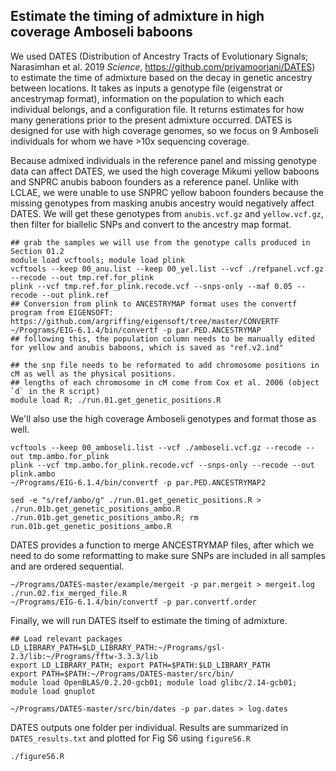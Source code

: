 
## Estimate the timing of admixture in high coverage Amboseli baboons 

We used DATES (Distribution of Ancestry Tracts of Evolutionary Signals; Narasimhan et al. 2019 _Science_, https://github.com/priyamoorjani/DATES) to estimate the time of admixture based on the decay in genetic ancestry between locations. It takes as inputs a genotype file (eigenstrat or ancestrymap format), information on the population to which each individual belongs, and a configuration file. It returns estimates for how many generations prior to the present admixture occurred. DATES is designed for use with high coverage genomes, so we focus on 9 Amboseli individuals for whom we have >10x sequencing coverage.  

Because admixed individuals in the reference panel and missing genotype data can affect DATES, we used the high coverage Mikumi yellow baboons and SNPRC anubis baboon founders as a reference panel. Unlike with LCLAE, we were unable to use SNPRC yellow baboon founders because the missing genotypes from masking anubis ancestry would negatively affect DATES. We will get these genotypes from `anubis.vcf.gz` and `yellow.vcf.gz`, then filter for biallelic SNPs and convert to the ancestry map format.  

```console 
## grab the samples we will use from the genotype calls produced in Section 01.2
module load vcftools; module load plink
vcftools --keep 00_anu.list --keep 00_yel.list --vcf ./refpanel.vcf.gz --recode --out tmp.ref.for_plink
plink --vcf tmp.ref.for_plink.recode.vcf --snps-only --maf 0.05 --recode --out plink.ref 
## Conversion from plink to ANCESTRYMAP format uses the convertf program from EIGENSOFT: https://github.com/argriffing/eigensoft/tree/master/CONVERTF
~/Programs/EIG-6.1.4/bin/convertf -p par.PED.ANCESTRYMAP
## following this, the population column needs to be manually edited for yellow and anubis baboons, which is saved as "ref.v2.ind"

## the snp file needs to be reformated to add chromosome positions in cM as well as the physical positions. 
## lengths of each chromosome in cM come from Cox et al. 2006 (object `d` in the R script)
module load R; ./run.01.get_genetic_positions.R

```

We'll also use the high coverage Amboseli genotypes and format those as well. 

```console
vcftools --keep 00_amboseli.list --vcf ./amboseli.vcf.gz --recode --out tmp.ambo.for_plink
plink --vcf tmp.ambo.for_plink.recode.vcf --snps-only --recode --out plink.ambo 
~/Programs/EIG-6.1.4/bin/convertf -p par.PED.ANCESTRYMAP2

sed -e "s/ref/ambo/g" ./run.01.get_genetic_positions.R > ./run.01b.get_genetic_positions_ambo.R
./run.01b.get_genetic_positions_ambo.R; rm run.01b.get_genetic_positions_ambo.R
```

DATES provides a function to merge ANCESTRYMAP files, after which we need to do some reformatting to make sure SNPs are included in all samples and are ordered sequential. 

```console
~/Programs/DATES-master/example/mergeit -p par.mergeit > mergeit.log 
./run.02.fix_merged_file.R
~/Programs/EIG-6.1.4/bin/convertf -p par.convertf.order
```

Finally, we will run DATES itself to estimate the timing of admixture. 

```console
## Load relevant packages
LD_LIBRARY_PATH=$LD_LIBRARY_PATH:~/Programs/gsl-2.3/lib:~/Programs/fftw-3.3.3/lib
export LD_LIBRARY_PATH; export PATH=$PATH:$LD_LIBRARY_PATH
export PATH=$PATH:~/Programs/DATES-master/src/bin/
module load OpenBLAS/0.2.20-gcb01; module load glibc/2.14-gcb01; module load gnuplot 

~/Programs/DATES-master/src/bin/dates -p par.dates > log.dates 
```

DATES outputs one folder per individual. Results are summarized in `DATES_results.txt` and plotted for Fig S6 using `figureS6.R`

```console
./figureS6.R
```
